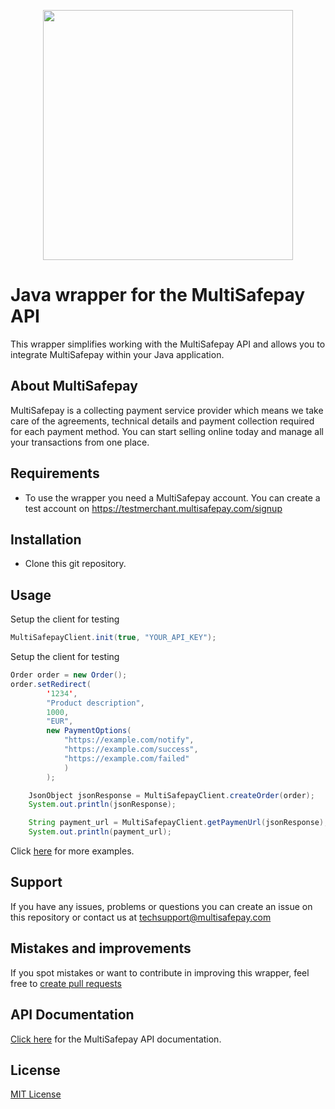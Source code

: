 <p align="center">
  <img src="https://www.multisafepay.com/img/multisafepaylogo.svg" width="400px" position="center">
</p>

# Java wrapper for the MultiSafepay API
This wrapper simplifies working with the MultiSafepay API and allows you to integrate MultiSafepay within your Java application.

## About MultiSafepay ##
MultiSafepay is a collecting payment service provider which means we take care of the agreements, technical details and payment collection required for each payment method. You can start selling online today and manage all your transactions from one place.

## Requirements
- To use the wrapper you need a MultiSafepay account. You can create a test account on https://testmerchant.multisafepay.com/signup

## Installation
- Clone this git repository.

## Usage
Setup the client for testing
```java
MultiSafepayClient.init(true, "YOUR_API_KEY");
```
Setup the client for testing
```java
Order order = new Order();
order.setRedirect(
        '1234', 
        "Product description",
        1000, 
        "EUR", 
        new PaymentOptions(
            "https://example.com/notify",
            "https://example.com/success",
            "https://example.com/failed"
            )
        );

    JsonObject jsonResponse = MultiSafepayClient.createOrder(order);
    System.out.println(jsonResponse);

    String payment_url = MultiSafepayClient.getPaymenUrl(jsonResponse);
    System.out.println(payment_url);
```

Click [here](https://github.com/MultiSafepay/Java/tree/master/src/com/MspIntegration/tests) for more examples.

## Support
If you have any issues, problems or questions you can create an issue on this repository or contact us at <a href="mailto:techsupport@multisafepay.com">techsupport@multisafepay.com</a>

## Mistakes and improvements 
If you spot mistakes or want to contribute in improving this wrapper, feel free to [create pull requests](https://github.com/MultiSafepay/Java/pulls)

## API Documentation
[Click here](https://docs.multisafepay.com/api/) for the MultiSafepay API documentation.

## License
[MIT License](https://github.com/MultiSafepay/Java/blob/master/LICENSE)
